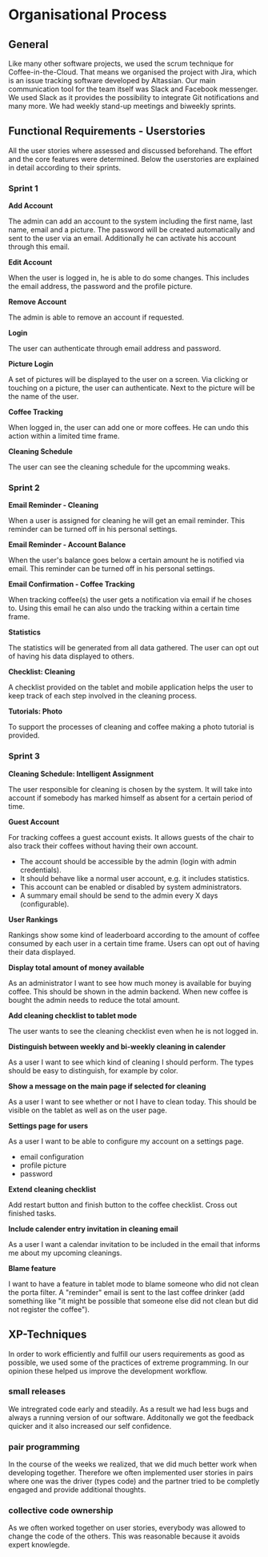 # Organisational Process

## General

Like many other software projects, we used the scrum technique for Coffee-in-the-Cloud. That means we organised the project with Jira, which is an issue tracking software developed by Altassian. Our main communication tool for the team itself was Slack and Facebook messenger. We used Slack as it provides the possibility to integrate Git notifications and many more. We had weekly stand-up meetings and biweekly sprints.

## Functional Requirements - Userstories
All the user stories where assessed and discussed beforehand. The effort and the core features were determined. Below the userstories are explained in detail according to their sprints. 

### Sprint 1

**Add Account**

The admin can add an account to the system including the first name, last name, email and a picture. The password will be created automatically and sent to the user via an email. Additionally he can activate his account through this email. 

**Edit Account**

When the user is logged in, he is able to do some changes. This includes the email address, the password and the profile picture. 

**Remove Account**

The admin is able to remove an account if requested. 

**Login**

The user can authenticate through email address and password.

**Picture Login**

A set of pictures will be displayed to the user on a screen. Via clicking or touching on a picture, the user can authenticate. Next to the picture will be the name of the user.

**Coffee Tracking**

When logged in, the user can add one or more coffees. He can undo this action within a limited time frame.

**Cleaning Schedule**

The user can see the cleaning schedule for the upcomming weaks. 

### Sprint 2

**Email Reminder - Cleaning**

When a user is assigned for cleaning he will get an email reminder. This reminder can be turned off in his personal settings.

**Email Reminder - Account Balance**

When the user's balance goes below a certain amount he is notified via email. This reminder can be turned off in his personal settings.

**Email Confirmation - Coffee Tracking**

When tracking coffee(s) the user gets a notification via email if he choses to. Using this email he can also undo the tracking within a certain time frame.

**Statistics**

The statistics will be generated from all data gathered. The user can opt out of having his data displayed to others.

**Checklist: Cleaning**

A checklist provided on the tablet and mobile application helps the user to keep track of each step involved in the cleaning process.

**Tutorials: Photo**

To support the processes of cleaning and coffee making a photo tutorial is provided.

### Sprint 3

**Cleaning Schedule: Intelligent Assignment**

The user responsible for cleaning is chosen by the system. It will take into account if somebody has marked himself as absent for a certain period of time.

**Guest Account**

For tracking coffees a guest account exists. It allows guests of the chair to also track their coffees without having their own account.
* The account should be accessible by the admin (login with admin credentials).
* It should behave like a normal user account, e.g. it includes statistics.
* This account can be enabled or disabled by system administrators.
* A summary email should be send to the admin every X days (configurable).

**User Rankings**

Rankings show some kind of leaderboard according to the amount of coffee consumed by each user in a certain time frame. Users can opt out of having their data displayed.

**Display total amount of money available**

As an administrator I want to see how much money is available for buying coffee. This should be shown in the admin backend. When new coffee is bought the admin needs to reduce the total amount.

**Add cleaning checklist to tablet mode**

The user wants to see the cleaning checklist even when he is not logged in.

**Distinguish between weekly and bi-weekly cleaning in calender**

As a user I want to see which kind of cleaning I should perform. The types should be easy to distinguish, for example by color.

**Show a message on the main page if selected for cleaning**

As a user I want to see whether or not I have to clean today. This should be visible on the tablet as well as on the user page.

**Settings page for users**

As a user I want to be able to configure my account on a settings page.
* email configuration
* profile picture
* password

**Extend cleaning checklist**

Add restart button and finish button to the coffee checklist. Cross out finished tasks.

**Include calender entry invitation in cleaning email**

As a user I want a calendar invitation to be included in the email that informs me about my upcoming cleanings.

**Blame feature**

I want to have a feature in tablet mode to blame someone who did not clean the porta filter. A "reminder" email is sent to the last coffee drinker (add something like "it might be possible that someone else did not clean but did not register the coffee").


## XP-Techniques

In order to work efficiently and fulfill our users requirements as good as possible, we used some of the practices of extreme programming. In our opinion these helped us improve the development workflow. 

### small releases

We intregrated code early and steadily. As a result we had less bugs and always a running version of our software. Additonally we got the feedback quicker and it also increased our self confidence. 

### pair programming

In the course of the weeks we realized, that we did much better work when developing together. Therefore we often implemented user stories in pairs where one was the driver (types code) and the partner tried to be completly engaged and provide additional thoughts.

### collective code ownership

As we often worked together on user stories, everybody was allowed to change the code of the others. This was reasonable because it avoids expert knowlegde. 


